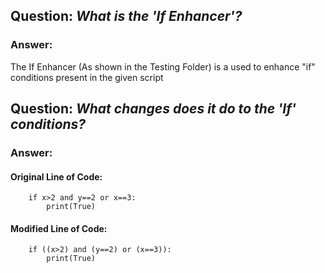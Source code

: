 ## Question: *What is the 'If Enhancer'?*

### Answer:

The If Enhancer (As shown in the Testing Folder) is a used to enhance "if" conditions
		present in the given script

## Question: *What changes does it do to the 'If' conditions?*

### Answer:

#### Original Line of Code:

```	
	if x>2 and y==2 or x==3:
		print(True)
```

#### Modified Line of Code:

```	
	if ((x>2) and (y==2) or (x==3)):
		print(True)
```
